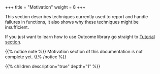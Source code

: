+++
title = "Motivation"
weight = 8
+++

This section describes techniques currently used to report and handle failures
in functions, it also shows why these techniques might be insufficient.

If you just want to learn how to use Outcome library go straight to [Tutorial
section](../tutorial).

{{% notice note %}}
Motivation section of this documentation is not complete yet.
{{% /notice %}}


{{% children description="true" depth="1" %}}
